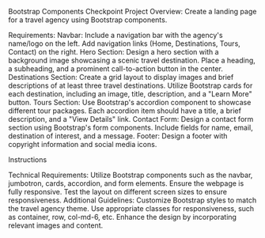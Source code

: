 Bootstrap Components Checkpoint
Project Overview:
Create a landing page for a travel agency using Bootstrap components.

Requirements:
Navbar:
Include a navigation bar with the agency's name/logo on the left.
Add navigation links (Home, Destinations, Tours, Contact) on the right.
Hero Section:
Design a hero section with a background image showcasing a scenic travel destination.
Place a heading, a subheading, and a prominent call-to-action button in the center.
Destinations Section:
Create a grid layout to display images and brief descriptions of at least three travel destinations.
Utilize Bootstrap cards for each destination, including an image, title, description, and a "Learn More" button.
Tours Section:
Use Bootstrap's accordion component to showcase different tour packages.
Each accordion item should have a title, a brief description, and a "View Details" link.
Contact Form:
Design a contact form section using Bootstrap's form components.
Include fields for name, email, destination of interest, and a message.
Footer:
Design a footer with copyright information and social media icons.
 
 

Instructions

Technical Requirements:
Utilize Bootstrap components such as the navbar, jumbotron, cards, accordion, and form elements.
Ensure the webpage is fully responsive.
Test the layout on different screen sizes to ensure responsiveness.
Additional Guidelines:
Customize Bootstrap styles to match the travel agency theme.
Use appropriate classes for responsiveness, such as container, row, col-md-6, etc.
Enhance the design by incorporating relevant images and content.
